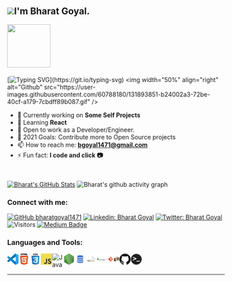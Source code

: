 ## <img src="https://rishavanand.github.io/static/images/greetings.gif" width=30%>I'm Bharat Goyal.


<img src="https://github.com/raghavk16/raghavk16/blob/master/octo.gif" width="100px" height="100px"></img> <br><br>
[![Typing SVG](http://readme-typing-svg.herokuapp.com?color=F71E11&lines=Just+a+codderrr%2C+love+Mernstack...)](https://git.io/typing-svg)
  <img width="50%" align="right" alt="Github" src="https://user-images.githubusercontent.com/60788180/131893851-b24002a3-72be-40cf-a179-7cbdff89b087.gif" />

- 🔭 Currently working on **Some Self Projects**
- 🌱 Learning **React**
- 👯 Open to work as a Developer/Engineer.
- 🥅 2021 Goals: Contribute more to Open Source projects
- 📫 How to reach me: **bgoyal1471@gmail.com**
- ⚡ Fun fact: **I code and click 📷**

<br />

[![Bharat's GitHub Stats](https://github-readme-stats.vercel.app/api?username=bharatgoyal1471&hide=issues&count_private=true&show_icons=true&theme=calm)](https://github.com/bharatgoyal1471/github-readme-stats)
![Bharat's github activity graph](https://activity-graph.herokuapp.com/graph?username=bharatgoyal1471&theme=dracula)

### Connect with me:
[![GitHub bharatgoyal1471](https://img.shields.io/github/followers/bharatgoyal1471?label=Bharat_Goyal&style=social)](https://github.com/bharatgoyal1471)
[![Linkedin: Bharat Goyal](https://img.shields.io/badge/-Bharat%20Goyal-blue?style=flat-square&logo=Linkedin&logoColor=white&link=https://www.linkedin.com/in/BharatGoyal/)](https://www.linkedin.com/in/bharatgoyal1471/
              )
[![Twitter: Bharat Goyal](https://img.shields.io/twitter/follow/Bharat_Goyal?style=social)](https://twitter.com/mebharatgoyal)
![Visitors](https://visitor-badge.glitch.me/badge?page_id=bharatgoyal1471&left_color=gray&right_color=blue)
[![Medium Badge](https://img.shields.io/badge/-@Bharat%20Goyal-black?style=flat-square&labelColor=000000&logo=Medium&link=https://medium.com/@bgoyal1471)](https://bgoyal1471.medium.com/)

 



### Languages and Tools:

<img align="left" alt="Visual Studio Code" width="26px" src="https://raw.githubusercontent.com/github/explore/80688e429a7d4ef2fca1e82350fe8e3517d3494d/topics/visual-studio-code/visual-studio-code.png" />
<img align="left" alt="HTML5" width="26px" src="https://raw.githubusercontent.com/github/explore/80688e429a7d4ef2fca1e82350fe8e3517d3494d/topics/html/html.png" />
<img align="left" alt="CSS3" width="26px" src="https://raw.githubusercontent.com/github/explore/80688e429a7d4ef2fca1e82350fe8e3517d3494d/topics/css/css.png" />
<img align="left" alt="JavaScript" width="26px" src="https://raw.githubusercontent.com/github/explore/80688e429a7d4ef2fca1e82350fe8e3517d3494d/topics/javascript/javascript.png" />
<img align="left" alt="Java" width="26px" src="https://cdnjs.cloudflare.com/ajax/libs/line-awesome/1.3.0/svg/java.svg" />
<img align="left" alt="Node.js" width="26px" src="https://raw.githubusercontent.com/github/explore/80688e429a7d4ef2fca1e82350fe8e3517d3494d/topics/nodejs/nodejs.png" />
<img align="left" alt="SQL" width="26px" src="https://raw.githubusercontent.com/github/explore/80688e429a7d4ef2fca1e82350fe8e3517d3494d/topics/sql/sql.png" />
<img align="left" alt="MySQL" width="26px" src="https://raw.githubusercontent.com/github/explore/80688e429a7d4ef2fca1e82350fe8e3517d3494d/topics/mysql/mysql.png" />
<img align="left" alt="MongoDB" width="26px" src="https://raw.githubusercontent.com/github/explore/80688e429a7d4ef2fca1e82350fe8e3517d3494d/topics/mongodb/mongodb.png" />
<img align="left" alt="Git" width="26px" src="https://raw.githubusercontent.com/github/explore/80688e429a7d4ef2fca1e82350fe8e3517d3494d/topics/git/git.png" />
<img align="left" alt="GitHub" width="26px" src="https://raw.githubusercontent.com/github/explore/78df643247d429f6cc873026c0622819ad797942/topics/github/github.png" />
<img align="left" alt="Terminal" width="26px" src="https://raw.githubusercontent.com/github/explore/80688e429a7d4ef2fca1e82350fe8e3517d3494d/topics/terminal/terminal.png" />

<br />
<br />

---

